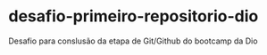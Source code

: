 # desafio-primeiro-repositorio-dio
Desafio para conslusão da etapa de Git/Github do bootcamp da Dio
